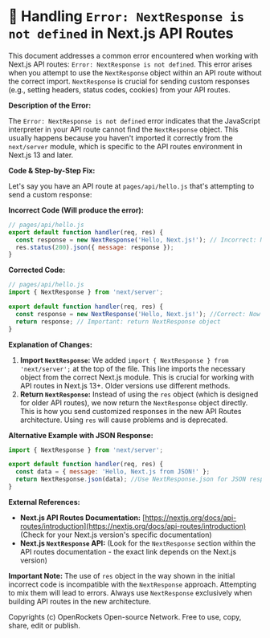 # 🐞 Handling `Error: NextResponse is not defined` in Next.js API Routes


This document addresses a common error encountered when working with Next.js API routes:  `Error: NextResponse is not defined`. This error arises when you attempt to use the `NextResponse` object within an API route without the correct import.  `NextResponse` is crucial for sending custom responses (e.g., setting headers, status codes, cookies) from your API routes.


**Description of the Error:**

The `Error: NextResponse is not defined` error indicates that the JavaScript interpreter in your API route cannot find the `NextResponse` object. This usually happens because you haven't imported it correctly from the `next/server` module, which is specific to the API routes environment in Next.js 13 and later.


**Code & Step-by-Step Fix:**

Let's say you have an API route at `pages/api/hello.js` that's attempting to send a custom response:


**Incorrect Code (Will produce the error):**

```javascript
// pages/api/hello.js
export default function handler(req, res) {
  const response = new NextResponse('Hello, Next.js!'); // Incorrect: NextResponse is not defined here
  res.status(200).json({ message: response });
}
```

**Corrected Code:**

```javascript
// pages/api/hello.js
import { NextResponse } from 'next/server';

export default function handler(req, res) {
  const response = new NextResponse('Hello, Next.js!'); //Correct: Now NextResponse is imported
  return response; // Important: return NextResponse object
}
```

**Explanation of Changes:**

1. **Import `NextResponse`:** We added `import { NextResponse } from 'next/server';` at the top of the file. This line imports the necessary object from the correct Next.js module.  This is crucial for working with API routes in Next.js 13+.  Older versions use different methods.
2. **Return `NextResponse`:**  Instead of using the `res` object (which is designed for older API routes), we now return the `NextResponse` object directly. This is how you send customized responses in the new API Routes architecture. Using `res` will cause problems and is deprecated.

**Alternative Example with JSON Response:**

```javascript
import { NextResponse } from 'next/server';

export default function handler(req, res) {
  const data = { message: 'Hello, Next.js from JSON!' };
  return NextResponse.json(data); //Use NextResponse.json for JSON responses
}
```

**External References:**

* **Next.js API Routes Documentation:** [https://nextjs.org/docs/api-routes/introduction](https://nextjs.org/docs/api-routes/introduction) (Check for your Next.js version's specific documentation)
* **Next.js `NextResponse` API:**  (Look for the `NextResponse` section within the API routes documentation - the exact link depends on the Next.js version)


**Important Note:**  The use of `res` object in the way shown in the initial incorrect code is incompatible with the `NextResponse` approach.  Attempting to mix them will lead to errors.  Always use `NextResponse` exclusively when building API routes in the new architecture.



Copyrights (c) OpenRockets Open-source Network. Free to use, copy, share, edit or publish.

